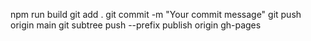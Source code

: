 npm run build
git add .
git commit -m "Your commit message"
git push origin main
git subtree push --prefix publish origin gh-pages